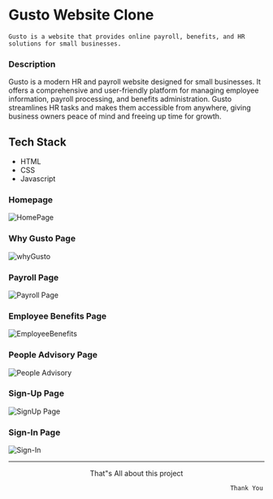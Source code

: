 # Gusto Website Clone
```
Gusto is a website that provides online payroll, benefits, and HR solutions for small businesses.
```

### Description
Gusto is a modern HR and payroll website designed for small businesses. It offers a comprehensive and user-friendly platform for managing employee information, payroll processing, and benefits administration. Gusto streamlines HR tasks and makes them accessible from anywhere, giving business owners peace of mind and freeing up time for growth.

## Tech Stack
* HTML
* CSS
* Javascript


### Homepage
![HomePage](https://user-images.githubusercontent.com/107475338/217636606-5602a7e4-7d2d-4d56-a84f-5f47a3dc72bc.png)

### Why Gusto Page
![whyGusto](https://user-images.githubusercontent.com/107475338/217637447-e0d880b5-a711-4db1-b9f4-26913a674750.png)

### Payroll Page
![Payroll Page](https://user-images.githubusercontent.com/107475338/217637533-8663fe65-98da-44aa-a39d-6e25591a1e41.png)

### Employee Benefits Page
![EmployeeBenefits](https://user-images.githubusercontent.com/107475338/217637643-824622c9-264b-4711-9e9a-5a8488a84eb8.png)

### People Advisory Page
![People Advisory](https://user-images.githubusercontent.com/107475338/217637794-e4b31e6e-0618-4f42-a4ed-3f512b753456.png)

### Sign-Up Page
![SignUp Page](https://user-images.githubusercontent.com/107475338/217638125-5a713b70-8b89-4ce4-9341-0c8e4629367c.png)


### Sign-In Page
![Sign-In](https://user-images.githubusercontent.com/107475338/217638171-af5c50d6-0aa7-4ac9-8745-7d53734ca2b0.png)


***

<p align="center">That"s All about this project</p>

```
                                                             Thank You
```
